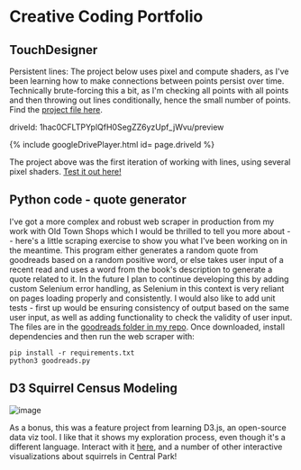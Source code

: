 # Creative Coding Portfolio

## TouchDesigner

Persistent lines:
The project below uses pixel and compute shaders, as I've been learning how to make connections between points persist over time. Technically brute-forcing this a bit, as I'm checking all points with all points and then throwing out lines conditionally, hence the small number of points. Find the [project file here](https://github.com/aecollier/portfolio/blob/main/stoch_aesthetic.tox). 

driveId: 1hac0CFLTPYplQfH0SegZZ6yzUpf_jWvu/preview

{% include googleDrivePlayer.html id= page.driveId %}

The project above was the first iteration of working with lines, using several pixel shaders. [Test it out here!](https://github.com/aecollier/portfolio/blob/updates/webcam_lines.tox)


## Python code - quote generator
I've got a more complex and robust web scraper in production from my work with Old Town Shops which I would be thrilled to tell you more about -- here's a little scraping exercise to show you what I've been working on in the meantime. This program either generates a random quote from goodreads based on a random positive word, or else takes user input of a recent read and uses a word from the book's description to generate a quote related to it. In the future I plan to continue developing this by adding custom Selenium error handling, as Selenium in this context is very reliant on pages loading properly and consistently. I would also like to add unit tests - first up would be ensuring consistency of output based on the same user input, as well as adding functionality to check the validity of user input. 
The files are in the [goodreads folder in my repo](https://github.com/aecollier/portfolio/tree/main/goodreads). Once downloaded, install dependencies and then run the web scraper with:
```
pip install -r requirements.txt
python3 goodreads.py
```

## D3 Squirrel Census Modeling

![image](https://user-images.githubusercontent.com/63130693/117375435-d1476d00-ae83-11eb-9c4c-916c8034225f.png)

As a bonus, this was a feature project from learning D3.js, an open-source data viz tool. I like that it shows my exploration process, even though it's a different language. Interact with it [here](https://observablehq.com/@aecollier/sqrrules), and a number of other interactive visualizations about squirrels in Central Park! 


